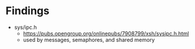 # Findings

- sys/ipc.h
    - https://pubs.opengroup.org/onlinepubs/7908799/xsh/sysipc.h.html
    - used by messages, semaphores, and shared memory


